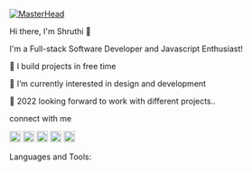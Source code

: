 [![MasterHead](http://www.webitexperts.com/images/banner1_1.gif)](https://shruthisrao.io)

Hi there, I'm Shruthi 👋

I'm a Full-stack Software Developer and Javascript Enthusiast!

🔭 I build projects in free time

🌱 I’m currently interested in design and development

🥅 2022 looking forward to work with different projects..

connect with me

[<img src='https://cdn.jsdelivr.net/npm/simple-icons@3.0.1/icons/github.svg' alt='github' height='20'>](https://github.com/shruthisrao27)   [<img src='https://cdn.jsdelivr.net/npm/simple-icons@3.0.1/icons/linkedin.svg' alt='linkedin' height='20'>](https://www.linkedin.com/in/ShruthiSRao/)   [<img src='https://cdn.jsdelivr.net/npm/simple-icons@3.0.1/icons/facebook.svg' alt='facebook' height='20'>](https://www.facebook.com/shruthisrao)   [<img src='https://cdn.jsdelivr.net/npm/simple-icons@3.0.1/icons/instagram.svg' alt='instagram' height='20'>](https://www.instagram.com/radha_krishnajune/)   [<img src='https://cdn.jsdelivr.net/npm/simple-icons@3.0.1/icons/twitter.svg' alt='twitter' height='20'>](https://twitter.com/shruthisrao)  


Languages and Tools:





